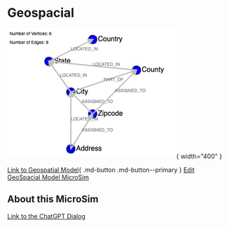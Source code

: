 # Geospacial

![Image Name](./geospatial.png){ width="400" }


[Link to Geospatial Model](./geospatial.html){ .md-button .md-button--primary }
[Edit GeoSpacial Model MicroSim](https://editor.p5js.org/dmccreary/sketches/6NfvxKZ_D)

## About this MicroSim

[Link to the ChatGPT Dialog](https://chat.openai.com/c/847dd95d-919c-4fc1-a317-1fdac2926f71)